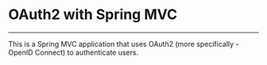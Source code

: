 # OAuth2 with Spring MVC
---

This is a Spring MVC application that uses OAuth2 (more specifically - OpenID Connect) to authenticate users.
